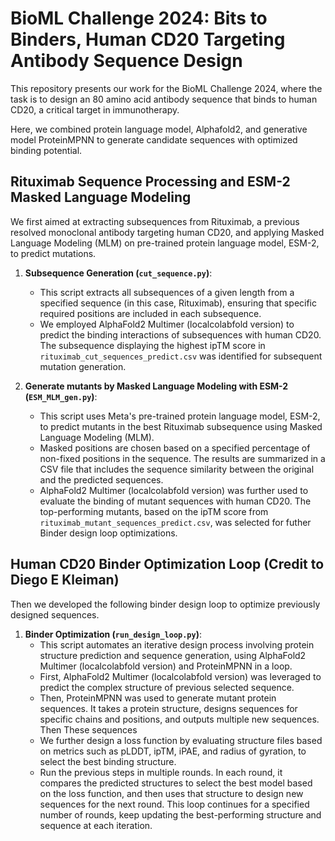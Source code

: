 # BioML Challenge 2024: Bits to Binders, Human CD20 Targeting Antibody Sequence Design

This repository presents our work for the BioML Challenge 2024, where the task is to design an 80 amino acid antibody sequence that binds to human CD20, a critical target in immunotherapy.

Here, we combined protein language model, Alphafold2, and generative model ProteinMPNN to generate candidate sequences with optimized binding potential. 

## Rituximab Sequence Processing and ESM-2 Masked Language Modeling

We first aimed at extracting subsequences from Rituximab, a previous resolved monoclonal antibody targeting human CD20, and applying Masked Language Modeling (MLM) on pre-trained protein language model, ESM-2, to predict mutations. 

1. **Subsequence Generation (`cut_sequence.py`)**:
   - This script extracts all subsequences of a given length from a specified sequence (in this case, Rituximab), ensuring that specific required positions are included in each subsequence.
   - We employed AlphaFold2 Multimer (localcolabfold version) to predict the binding interactions of subsequences with human CD20. The subsequence displaying the highest ipTM score in `rituximab_cut_sequences_predict.csv` was identified for subsequent mutation generation.

2. **Generate mutants by Masked Language Modeling with ESM-2 (`ESM_MLM_gen.py`)**:
   - This script uses Meta's pre-trained protein language model, ESM-2, to predict mutants in the best Rituximab subsequence using Masked Language Modeling (MLM).
   - Masked positions are chosen based on a specified percentage of non-fixed positions in the sequence. The results are summarized in a CSV file that includes the sequence similarity between the original and the predicted sequences.
   - AlphaFold2 Multimer (localcolabfold version) was further used to evaluate the binding of mutant sequences with human CD20. The top-performing mutants, based on the ipTM score from `rituximab_mutant_sequences_predict.csv`, was selected for futher Binder design loop optimizations.

## Human CD20 Binder Optimization Loop (Credit to Diego E Kleiman)

Then we developed the following binder design loop to optimize previously designed sequences. 

1. **Binder Optimization (`run_design_loop.py`)**:
   - This script automates an iterative design process involving protein structure prediction and sequence generation, using AlphaFold2 Multimer (localcolabfold version)  and ProteinMPNN in a loop. 
   - First, AlphaFold2 Multimer (localcolabfold version) was leveraged to predict the complex structure of previous selected sequence.
   - Then, ProteinMPNN was used to generate mutant protein sequences. It takes a protein structure, designs sequences for specific chains and positions, and outputs multiple new sequences. Then These sequences 
   - We further design a loss function by evaluating structure files based on metrics such as pLDDT, ipTM, iPAE, and radius of gyration, to select the best binding structure. 
   - Run the previous steps in multiple rounds. In each round, it compares the predicted structures to select the best model based on the loss function, and then uses that structure to design new sequences for the next round. This loop continues for a specified number of rounds, keep updating the best-performing structure and sequence at each iteration.

